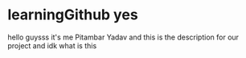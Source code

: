 # learningGithub yes

hello guysss it's me Pitambar Yadav and this is the description for our project
and idk what is this 